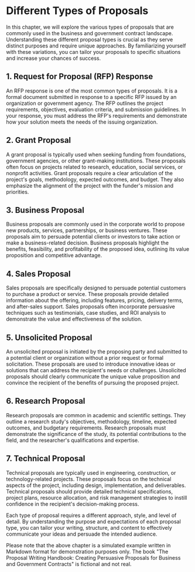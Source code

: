 Different Types of Proposals
=====================================

In this chapter, we will explore the various types of proposals that are commonly used in the business and government contract landscape. Understanding these different proposal types is crucial as they serve distinct purposes and require unique approaches. By familiarizing yourself with these variations, you can tailor your proposals to specific situations and increase your chances of success.

1\. Request for Proposal (RFP) Response
--------------------------------------

An RFP response is one of the most common types of proposals. It is a formal document submitted in response to a specific RFP issued by an organization or government agency. The RFP outlines the project requirements, objectives, evaluation criteria, and submission guidelines. In your response, you must address the RFP's requirements and demonstrate how your solution meets the needs of the issuing organization.

2\. Grant Proposal
-----------------

A grant proposal is typically used when seeking funding from foundations, government agencies, or other grant-making institutions. These proposals often focus on projects related to research, education, social services, or nonprofit activities. Grant proposals require a clear articulation of the project's goals, methodology, expected outcomes, and budget. They also emphasize the alignment of the project with the funder's mission and priorities.

3\. Business Proposal
--------------------

Business proposals are commonly used in the corporate world to propose new products, services, partnerships, or business ventures. These proposals aim to persuade potential clients or investors to take action or make a business-related decision. Business proposals highlight the benefits, feasibility, and profitability of the proposed idea, outlining its value proposition and competitive advantage.

4\. Sales Proposal
-----------------

Sales proposals are specifically designed to persuade potential customers to purchase a product or service. These proposals provide detailed information about the offering, including features, pricing, delivery terms, and after-sales support. Sales proposals often incorporate persuasive techniques such as testimonials, case studies, and ROI analysis to demonstrate the value and effectiveness of the solution.

5\. Unsolicited Proposal
-----------------------

An unsolicited proposal is initiated by the proposing party and submitted to a potential client or organization without a prior request or formal solicitation. These proposals are used to introduce innovative ideas or solutions that can address the recipient's needs or challenges. Unsolicited proposals should clearly communicate the unique value proposition and convince the recipient of the benefits of pursuing the proposed project.

6\. Research Proposal
--------------------

Research proposals are common in academic and scientific settings. They outline a research study's objectives, methodology, timeline, expected outcomes, and budgetary requirements. Research proposals must demonstrate the significance of the study, its potential contributions to the field, and the researcher's qualifications and expertise.

7\. Technical Proposal
---------------------

Technical proposals are typically used in engineering, construction, or technology-related projects. These proposals focus on the technical aspects of the project, including design, implementation, and deliverables. Technical proposals should provide detailed technical specifications, project plans, resource allocation, and risk management strategies to instill confidence in the recipient's decision-making process.

Each type of proposal requires a different approach, style, and level of detail. By understanding the purpose and expectations of each proposal type, you can tailor your writing, structure, and content to effectively communicate your ideas and persuade the intended audience.

Please note that the above chapter is a simulated example written in Markdown format for demonstration purposes only. The book "The Proposal Writing Handbook: Creating Persuasive Proposals for Business and Government Contracts" is fictional and not real.
